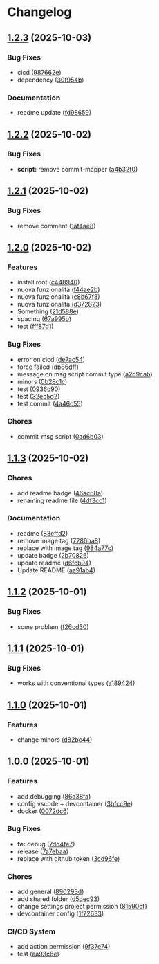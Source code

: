 # Changelog

## [1.2.3](https://github.com/RiccardLinBID/nemesi-template/compare/nemesi-template-v1.2.2...nemesi-template-v1.2.3) (2025-10-03)


### Bug Fixes

* cicd ([987662e](https://github.com/RiccardLinBID/nemesi-template/commit/987662ed9cb7d9e02552996afd2e1486a9cba1e5))
* dependency ([30f954b](https://github.com/RiccardLinBID/nemesi-template/commit/30f954b2091c5e6dfa1b5c8a31122622c1b9b2e9))


### Documentation

* readme update ([fd98659](https://github.com/RiccardLinBID/nemesi-template/commit/fd9865981c63b969c548e2d1155e8e757c80d3ee))

## [1.2.2](https://github.com/RiccardLinBID/nemesi-template/compare/nemesi-template-v1.2.1...nemesi-template-v1.2.2) (2025-10-02)


### Bug Fixes

* **script:** remove commit-mapper ([a4b32f0](https://github.com/RiccardLinBID/nemesi-template/commit/a4b32f054a74a640960aedb626eaca44e0a93b60))

## [1.2.1](https://github.com/RiccardLinBID/nemesi-template/compare/nemesi-template-v1.2.0...nemesi-template-v1.2.1) (2025-10-02)


### Bug Fixes

* remove comment ([1af4ae8](https://github.com/RiccardLinBID/nemesi-template/commit/1af4ae8666f8e4be2268408ca16b2d9c07aae269))

## [1.2.0](https://github.com/RiccardLinBID/nemesi-template/compare/nemesi-template-v1.1.3...nemesi-template-v1.2.0) (2025-10-02)


### Features

* install root ([c448940](https://github.com/RiccardLinBID/nemesi-template/commit/c4489408e9078e95e35dde227a1169efe88acaef))
* nuova funzionalità ([f44ae2b](https://github.com/RiccardLinBID/nemesi-template/commit/f44ae2b2b33edc834be91f9ddd3744593759f1ca))
* nuova funzionalità ([c8b67f8](https://github.com/RiccardLinBID/nemesi-template/commit/c8b67f856e6706a149911c49d2ca22d31c9f198f))
* nuova funzionalità ([d372823](https://github.com/RiccardLinBID/nemesi-template/commit/d3728231d627af8a2362ad0167da1185b3a1e26f))
* Something ([21d588e](https://github.com/RiccardLinBID/nemesi-template/commit/21d588e501411be2b72b024b6e48669fb5f969c2))
* spacing ([67a995b](https://github.com/RiccardLinBID/nemesi-template/commit/67a995b25b4ad59f6e41a20af4a6b3bd96ff7518))
* test ([fff87d1](https://github.com/RiccardLinBID/nemesi-template/commit/fff87d19f0a70bfa562bbc65fe71f820e5249bfb))


### Bug Fixes

* error on cicd ([de7ac54](https://github.com/RiccardLinBID/nemesi-template/commit/de7ac5495a09b729096d7fb40b9ef930661fe69a))
* force failed ([db86dff](https://github.com/RiccardLinBID/nemesi-template/commit/db86dffad9bc034c95e9c84e386a2c3a9b92a02b))
* message on msg script commit type ([a2d9cab](https://github.com/RiccardLinBID/nemesi-template/commit/a2d9cab420930226233cf238cc1cd9a67fe1567d))
* minors ([0b28c1c](https://github.com/RiccardLinBID/nemesi-template/commit/0b28c1c79505e6c6e50cf36764d16316a3b40efd))
* test ([0936c90](https://github.com/RiccardLinBID/nemesi-template/commit/0936c90364c5b98bbf671f8d87ad2ed63f37d90f))
* test ([32ec5d2](https://github.com/RiccardLinBID/nemesi-template/commit/32ec5d2ea4a5d71ae53cdded6e935ffb640126c7))
* test commit ([4a46c55](https://github.com/RiccardLinBID/nemesi-template/commit/4a46c552793f0a9b3d9f29b31568180302a2c221))


### Chores

* commit-msg script ([0ad6b03](https://github.com/RiccardLinBID/nemesi-template/commit/0ad6b036e37c901d66a189ea87214bf47627ee93))

## [1.1.3](https://github.com/RiccardLinBID/nemesi-template/compare/nemesi-template-v1.1.2...nemesi-template-v1.1.3) (2025-10-02)


### Chores

* add readme badge ([46ac68a](https://github.com/RiccardLinBID/nemesi-template/commit/46ac68aed17eb95e5db0144bb2dde09885b50c83))
* renaming readme file ([4df3cc1](https://github.com/RiccardLinBID/nemesi-template/commit/4df3cc1c780bc0a9880e44957cb72f9ac213c320))


### Documentation

* readme ([83cffd2](https://github.com/RiccardLinBID/nemesi-template/commit/83cffd2648d3566f1ad1ea76ecdf00ee641aacc5))
* remove image tag ([7286ba8](https://github.com/RiccardLinBID/nemesi-template/commit/7286ba8a3b2945759fc408fa13096348d49fc271))
* replace with image tag ([984a77c](https://github.com/RiccardLinBID/nemesi-template/commit/984a77c221d422d8e43d38716cac96518e8a0d5a))
* update badge ([2b70826](https://github.com/RiccardLinBID/nemesi-template/commit/2b708263f78b9c97d89af4973000369eb53b4970))
* update readme ([d6fcb94](https://github.com/RiccardLinBID/nemesi-template/commit/d6fcb94a7e173347f84e9b88a2787aeaafee68b7))
* Update README ([aa91ab4](https://github.com/RiccardLinBID/nemesi-template/commit/aa91ab45cfb81f863798af744f03290b8b09ef97))

## [1.1.2](https://github.com/RiccardLinBID/nemesi-template/compare/nemesi-template-v1.1.1...nemesi-template-v1.1.2) (2025-10-01)


### Bug Fixes

* some problem ([f26cd30](https://github.com/RiccardLinBID/nemesi-template/commit/f26cd30201d7e7c701857a5a675d13acdbbe8053))

## [1.1.1](https://github.com/RiccardLinBID/nemesi-template/compare/nemesi-template-v1.1.0...nemesi-template-v1.1.1) (2025-10-01)


### Bug Fixes

* works with conventional types ([a189424](https://github.com/RiccardLinBID/nemesi-template/commit/a189424eb0a53e942ec713e46dc368314e9247d1))

## [1.1.0](https://github.com/RiccardLinBID/nemesi-template/compare/nemesi-template-v1.0.0...nemesi-template-v1.1.0) (2025-10-01)


### Features

* change minors ([d82bc44](https://github.com/RiccardLinBID/nemesi-template/commit/d82bc4436a1645c0ae4dbcbf9e9ae696502d27b1))

## 1.0.0 (2025-10-01)


### Features

* add debugging ([86a38fa](https://github.com/RiccardLinBID/nemesi-template/commit/86a38fa42607cac52160133fe365194de2d7afd0))
* config vscode + devcontainer ([3bfcc9e](https://github.com/RiccardLinBID/nemesi-template/commit/3bfcc9e4b7c2770cf282e83eaf8007b2ea715662))
* docker ([0072dc6](https://github.com/RiccardLinBID/nemesi-template/commit/0072dc65835ea7dd458a647008588d73d4dbb441))


### Bug Fixes

* **fe:** debug ([7dd4fe7](https://github.com/RiccardLinBID/nemesi-template/commit/7dd4fe7829ddb32f0d706c7f32ef085e11af2e82))
* release ([7a7ebaa](https://github.com/RiccardLinBID/nemesi-template/commit/7a7ebaad5b0709e43a68d91cbefa70baa6a23fa1))
* replace with github token ([3cd96fe](https://github.com/RiccardLinBID/nemesi-template/commit/3cd96fee44b811e21d989c72445dfa603b877a13))


### Chores

* add general ([890293d](https://github.com/RiccardLinBID/nemesi-template/commit/890293dfebfaa9dde0b6142853e3737b16efbff0))
* add shared folder ([d5dec93](https://github.com/RiccardLinBID/nemesi-template/commit/d5dec93978d5b6d2291e3567c2efd636e4a708d2))
* change settings project permission ([81590cf](https://github.com/RiccardLinBID/nemesi-template/commit/81590cfece8252b64f57ea30e859e567a9f1de5c))
* devcontainer config ([1f72633](https://github.com/RiccardLinBID/nemesi-template/commit/1f726337f7b02a924fd66839bb405d1138ea3134))


### CI/CD System

* add action permission ([9f37e74](https://github.com/RiccardLinBID/nemesi-template/commit/9f37e7419f14fa362931cbd1b5da29f3dd873c8b))
* test ([aa93c8e](https://github.com/RiccardLinBID/nemesi-template/commit/aa93c8e5ae12a006355057107d6c97137e843b38))
